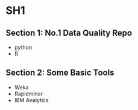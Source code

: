# SH1

## Section 1: No.1 Data Quality Repo
- python
- R
## Section 2: Some Basic Tools
- Weka
- Rapidminer
- IBM Analytics
